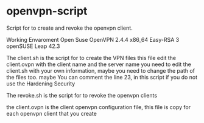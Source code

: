 # openvpn-script
Script for to create and revoke the openvpn client.

Working Envaroment
Open Suse
OpenVPN 2.4.4 x86_64
Easy-RSA 3
openSUSE Leap 42.3

The client.sh is the script for to create the VPN files this file edit the client.ovpn with the client name and the server name
you need to edit the client.sh with your own information, maybe you need to change the path of the files too. maybe You can comment the line 23, in this script if you do not use the Hardening Security

The revoke.sh is the script for to revoke the openvpn clients

the client.ovpn is the client openvpn configuration file, this file is copy for each openvpn client that you create
